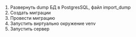 1. Развернуть dump БД в PostgresSQL, файл import_dump
2. Создать миграции
3. Провести миграцию
4. Запустить виртуально окружение venv
5. Запустить сервер